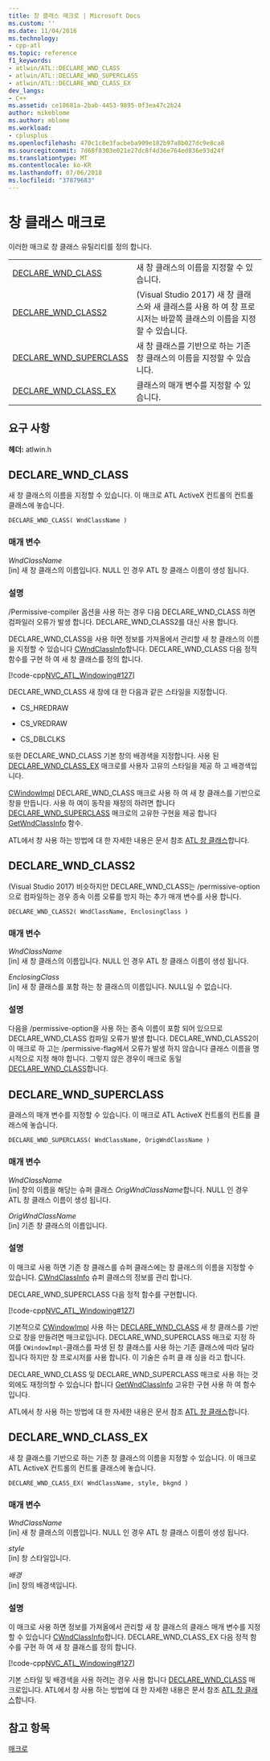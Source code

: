 ```yaml
---
title: 창 클래스 매크로 | Microsoft Docs
ms.custom: ''
ms.date: 11/04/2016
ms.technology:
- cpp-atl
ms.topic: reference
f1_keywords:
- atlwin/ATL::DECLARE_WND_CLASS
- atlwin/ATL::DECLARE_WND_SUPERCLASS
- atlwin/ATL::DECLARE_WND_CLASS_EX
dev_langs:
- C++
ms.assetid: ce18681a-2bab-4453-9895-0f3ea47c2b24
author: mikeblome
ms.author: mblome
ms.workload:
- cplusplus
ms.openlocfilehash: 470c1c8e3facbeba909e182b97a8b027dc9e8ca8
ms.sourcegitcommit: 7d68f8303e021e27dc8f4d36e764ed836e93d24f
ms.translationtype: MT
ms.contentlocale: ko-KR
ms.lasthandoff: 07/06/2018
ms.locfileid: "37879683"
---
```

# <a name="window-class-macros"></a>창 클래스 매크로
이러한 매크로 창 클래스 유틸리티를 정의 합니다.  
  
|||  
|-|-|  
|[DECLARE_WND_CLASS](#declare_wnd_class)|새 창 클래스의 이름을 지정할 수 있습니다.| 
|[DECLARE_WND_CLASS2](#declare_wnd_class2)|(Visual Studio 2017) 새 창 클래스와 새 클래스를 사용 하 여 창 프로시저는 바깥쪽 클래스의 이름을 지정할 수 있습니다.| 
|[DECLARE_WND_SUPERCLASS](#declare_wnd_superclass)|새 창 클래스를 기반으로 하는 기존 창 클래스의 이름을 지정할 수 있습니다.|  
|[DECLARE_WND_CLASS_EX](#declare_wnd_class_ex)|클래스의 매개 변수를 지정할 수 있습니다.|  

## <a name="requirements"></a>요구 사항  
 **헤더:** atlwin.h  
   
##  <a name="declare_wnd_class"></a>  DECLARE_WND_CLASS  
 새 창 클래스의 이름을 지정할 수 있습니다. 이 매크로 ATL ActiveX 컨트롤의 컨트롤 클래스에 놓습니다.  
  
```
DECLARE_WND_CLASS( WndClassName )
```  
  
### <a name="parameters"></a>매개 변수  
 *WndClassName*  
 [in] 새 창 클래스의 이름입니다. NULL 인 경우 ATL 창 클래스 이름이 생성 됩니다.  
  
### <a name="remarks"></a>설명  
 /Permissive-compiler 옵션을 사용 하는 경우 다음 DECLARE_WND_CLASS 하면 컴파일러 오류가 발생 합니다. DECLARE_WND_CLASS2를 대신 사용 합니다.
 
 DECLARE_WND_CLASS을 사용 하면 정보를 가져올에서 관리할 새 창 클래스의 이름을 지정할 수 있습니다 [CWndClassInfo](cwndclassinfo-class.md)합니다. DECLARE_WND_CLASS 다음 정적 함수를 구현 하 여 새 창 클래스를 정의 합니다.  
  
 [!code-cpp[NVC_ATL_Windowing#127](../../atl/codesnippet/cpp/window-class-macros_1.cpp)]  
  
 DECLARE_WND_CLASS 새 창에 대 한 다음과 같은 스타일을 지정합니다.  
  
-   CS_HREDRAW  
  
-   CS_VREDRAW  
  
-   CS_DBLCLKS  
  
 또한 DECLARE_WND_CLASS 기본 창의 배경색을 지정합니다. 사용 된 [DECLARE_WND_CLASS_EX](#declare_wnd_class_ex) 매크로를 사용자 고유의 스타일을 제공 하 고 배경색입니다.  
  
 [CWindowImpl](cwindowimpl-class.md) DECLARE_WND_CLASS 매크로 사용 하 여 새 창 클래스를 기반으로 창을 만듭니다. 사용 하 여이 동작을 재정의 하려면 합니다 [DECLARE_WND_SUPERCLASS](#declare_wnd_superclass) 매크로의 고유한 구현을 제공 합니다 [GetWndClassInfo](cwindowimpl-class.md#getwndclassinfo) 함수.  

  
 ATL에서 창 사용 하는 방법에 대 한 자세한 내용은 문서 참조 [ATL 창 클래스](../../atl/atl-window-classes.md)합니다.  

##  <a name="declare_wnd_class2"></a>  DECLARE_WND_CLASS2  
 (Visual Studio 2017) 비슷하지만 DECLARE_WND_CLASS는 /permissive-option으로 컴파일하는 경우 종속 이름 오류를 방지 하는 추가 매개 변수를 사용 합니다.
  
```
DECLARE_WND_CLASS2( WndClassName, EnclosingClass )
```  
  
### <a name="parameters"></a>매개 변수  
 *WndClassName*  
 [in] 새 창 클래스의 이름입니다. NULL 인 경우 ATL 창 클래스 이름이 생성 됩니다. 

 *EnclosingClass*  
 [in] 새 창 클래스를 포함 하는 창 클래스의 이름입니다. NULL일 수 없습니다.  
  
### <a name="remarks"></a>설명 
다음을 /permissive-option을 사용 하는 종속 이름이 포함 되어 있으므로 DECLARE_WND_CLASS 컴파일 오류가 발생 합니다. DECLARE_WND_CLASS2이이 매크로 하 고는 /permissive-flag에서 오류가 발생 하지 않습니다 클래스 이름을 명시적으로 지정 해야 합니다.
그렇지 않은 경우이 매크로 동일 [DECLARE_WND_CLASS](#declare_wnd_class)합니다.
   
##  <a name="declare_wnd_superclass"></a>  DECLARE_WND_SUPERCLASS  
 클래스의 매개 변수를 지정할 수 있습니다. 이 매크로 ATL ActiveX 컨트롤의 컨트롤 클래스에 놓습니다.  
  
```
DECLARE_WND_SUPERCLASS( WndClassName, OrigWndClassName )
```  
  
### <a name="parameters"></a>매개 변수  
 *WndClassName*  
 [in] 창의 이름을 해당는 슈퍼 클래스 *OrigWndClassName*합니다. NULL 인 경우 ATL 창 클래스 이름이 생성 됩니다.  
  
 *OrigWndClassName*  
 [in] 기존 창 클래스의 이름입니다.  
  
### <a name="remarks"></a>설명  
 이 매크로 사용 하면 기존 창 클래스를 슈퍼 클래스에는 창 클래스의 이름을 지정할 수 있습니다. [CWndClassInfo](cwndclassinfo-class.md) 슈퍼 클래스의 정보를 관리 합니다.  
  
 DECLARE_WND_SUPERCLASS 다음 정적 함수를 구현합니다.  
  
 [!code-cpp[NVC_ATL_Windowing#127](../../atl/codesnippet/cpp/window-class-macros_1.cpp)]  
  
 기본적으로 [CWindowImpl](cwindowimpl-class.md) 사용 하는 [DECLARE_WND_CLASS](#declare_wnd_class) 새 창 클래스를 기반으로 창을 만들려면 매크로입니다. DECLARE_WND_SUPERCLASS 매크로 지정 하 여를 `CWindowImpl`-클래스를 파생 된 창 클래스를 사용 하는 기존 클래스에 따라 달라 집니다 하지만 창 프로시저를 사용 합니다. 이 기술은 슈퍼 클 래 싱을 라고 합니다.  
  
 DECLARE_WND_CLASS 및 DECLARE_WND_SUPERCLASS 매크로 사용 하는 것 외에도 재정의할 수 있습니다 합니다 [GetWndClassInfo](cwindowimpl-class.md#getwndclassinfo) 고유한 구현 사용 하 여 함수입니다.  

  
 ATL에서 창 사용 하는 방법에 대 한 자세한 내용은 문서 참조 [ATL 창 클래스](../../atl/atl-window-classes.md)합니다.  
  
##  <a name="declare_wnd_class_ex"></a>  DECLARE_WND_CLASS_EX  
 새 창 클래스를 기반으로 하는 기존 창 클래스의 이름을 지정할 수 있습니다. 이 매크로 ATL ActiveX 컨트롤의 컨트롤 클래스에 놓습니다.  
  
```
DECLARE_WND_CLASS_EX( WndClassName, style, bkgnd )
```  
  
### <a name="parameters"></a>매개 변수  
 *WndClassName*  
 [in] 새 창 클래스의 이름입니다. NULL 인 경우 ATL 창 클래스 이름이 생성 됩니다.  
  
 *style*  
 [in] 창 스타일입니다.  
  
 *배경*  
 [in] 창의 배경색입니다.  
  
### <a name="remarks"></a>설명  
 이 매크로 사용 하면 정보를 가져올에서 관리할 새 창 클래스의 클래스 매개 변수를 지정할 수 있습니다 [CWndClassInfo](cwndclassinfo-class.md)합니다. DECLARE_WND_CLASS_EX 다음 정적 함수를 구현 하 여 새 창 클래스를 정의 합니다.  
  
 [!code-cpp[NVC_ATL_Windowing#127](../../atl/codesnippet/cpp/window-class-macros_1.cpp)]  
  
 기본 스타일 및 배경색을 사용 하려는 경우 사용 합니다 [DECLARE_WND_CLASS](#declare_wnd_class) 매크로입니다. ATL에서 창 사용 하는 방법에 대 한 자세한 내용은 문서 참조 [ATL 창 클래스](../../atl/atl-window-classes.md)합니다.  
  
## <a name="see-also"></a>참고 항목  
 [매크로](atl-macros.md)









